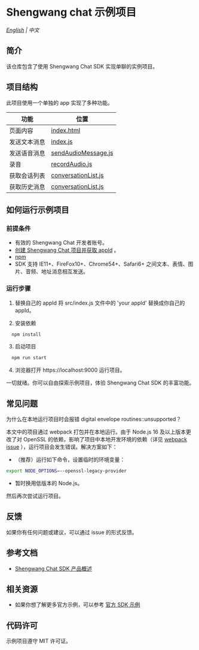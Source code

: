# Shengwang chat 示例项目

_[English](README.md) | 中文_

## 简介

该仓库包含了使用 Shengwang Chat SDK 实现单聊的实例项目。

## 项目结构

此项目使用一个单独的 app 实现了多种功能。

| 功能         | 位置                                             |
| ------------ | ------------------------------------------------ |
| 页面内容     | [index.html](./index.html)                       |
| 发送文本消息 | [index.js](./src/index.js)                       |
| 发送语音消息 | [sendAudioMessage.js](./src/sendAudioMessage.js) |
| 录音         | [recordAudio.js](./utils/recordAudio.js)         |
| 获取会话列表 | [conversationList.js](./src/conversationList.js) |
| 获取历史消息 | [conversationList.js](./src/conversationList.js) |

## 如何运行示例项目

### 前提条件

- 有效的 Shengwang Chat 开发者账号。
- [创建 Shengwang Chat 项目并获取 appId](https://console.shengwang.cn/overview) 。
- [npm](https://www.npmjs.com/get-npm)
- SDK 支持 IE11+、FireFox10+、Chrome54+、Safari6+ 之间文本、表情、图片、音频、地址消息相互发送。

### 运行步骤

1. 替换自己的 appId
   将 src/index.js 文件中的 'your appId' 替换成你自己的 appId。

2. 安装依赖

```bash
  npm install
```

3. 启动项目

```bash
  npm run start
```

4. 浏览器打开 https://localhost:9000 运行项目。

一切就绪。你可以自由探索示例项目，体验 Shengwang Chat SDK 的丰富功能。

## 常见问题

为什么在本地运行项目时会报错 digital envelope routines::unsupported？

本文中的项目通过 webpack 打包并在本地运行。由于 Node.js 16 及以上版本更改了对 OpenSSL 的依赖，影响了项目中本地开发环境的依赖（详见 [webpack issue](https://github.com/webpack/webpack/issues/14532)
），运行项目会发生错误。解决方案如下：

- （推荐）运行如下命令，设置临时的环境变量：

```bash
export NODE_OPTIONS=--openssl-legacy-provider
```

- 暂时换用低版本的 Node.js。

然后再次尝试运行项目。

## 反馈

如果你有任何问题或建议，可以通过 issue 的形式反馈。

## 参考文档

- [Shengwang Chat SDK 产品概述](https://im.shengwang.cn/)

## 相关资源

- 如果你想了解更多官方示例，可以参考 [官方 SDK 示例](https://github.com/Shengwang-Lab/Shengwang-Chat-API-Examples)

## 代码许可

示例项目遵守 MIT 许可证。
